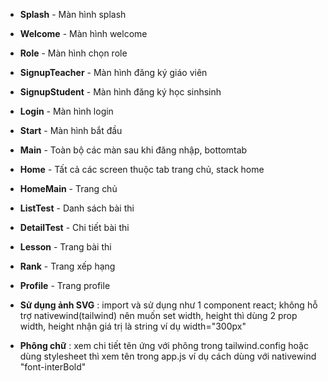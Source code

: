 - **Splash** - Màn hình splash
- **Welcome** - Màn hình welcome
- **Role** - Màn hình chọn role
- **SignupTeacher** - Màn hình đăng ký giáo viên
- **SignupStudent** - Màn hình đăng ký học sinhsinh
- **Login** - Màn hình login
- **Start** - Màn hình bắt đầu
- **Main** - Toàn bộ các màn sau khi đăng nhập, bottomtab
- **Home** - Tất cả các screen thuộc tab trang chủ, stack home
- **HomeMain** - Trang chủ
- **ListTest** - Danh sách bài thi
- **DetailTest** - Chi tiết bài thi
- **Lesson** - Trang bài thi
- **Rank** - Trang xếp hạng
- **Profile** - Trang profile

- **Sử dụng ảnh SVG** : import và sử dụng như 1 component react; không hỗ trợ nativewind(tailwind) nên muốn set width, height thì dùng 2 prop width, height nhận giá trị là string ví dụ width="300px"
- **Phông chữ** : xem chi tiết tên ứng với phông trong tailwind.config hoặc dùng stylesheet thì xem tên trong app.js ví dụ cách dùng với nativewind "font-interBold"

